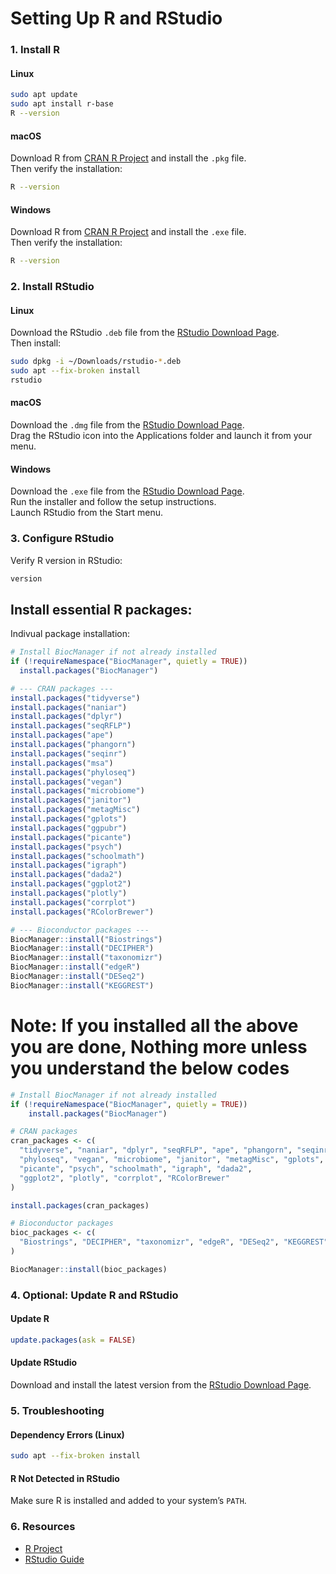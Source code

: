 # Setting Up R and RStudio
### 1. Install R

#### Linux
```bash
sudo apt update
sudo apt install r-base
R --version
```

#### macOS  
Download R from [CRAN R Project](https://cran.r-project.org) and install the `.pkg` file.  
Then verify the installation:
```bash
R --version
```

#### Windows  
Download R from [CRAN R Project](https://cran.r-project.org) and install the `.exe` file.  
Then verify the installation:
```bash
R --version
```

### 2. Install RStudio

#### Linux  
Download the RStudio `.deb` file from the [RStudio Download Page](https://posit.co/download/rstudio-desktop/).  
Then install:
```bash
sudo dpkg -i ~/Downloads/rstudio-*.deb
sudo apt --fix-broken install
rstudio
```

#### macOS  
Download the `.dmg` file from the [RStudio Download Page](https://posit.co/download/rstudio-desktop/).  
Drag the RStudio icon into the Applications folder and launch it from your menu.

#### Windows  
Download the `.exe` file from the [RStudio Download Page](https://posit.co/download/rstudio-desktop/).  
Run the installer and follow the setup instructions.  
Launch RStudio from the Start menu.

### 3. Configure RStudio

Verify R version in RStudio:
```r
version
```

## Install essential R packages:

Indivual package installation:

```r
# Install BiocManager if not already installed
if (!requireNamespace("BiocManager", quietly = TRUE))
  install.packages("BiocManager")

# --- CRAN packages ---
install.packages("tidyverse")
install.packages("naniar")
install.packages("dplyr")
install.packages("seqRFLP")
install.packages("ape")
install.packages("phangorn")
install.packages("seqinr")
install.packages("msa")
install.packages("phyloseq")
install.packages("vegan")
install.packages("microbiome")
install.packages("janitor")
install.packages("metagMisc")
install.packages("gplots")
install.packages("ggpubr")
install.packages("picante")
install.packages("psych")
install.packages("schoolmath")
install.packages("igraph")
install.packages("dada2")
install.packages("ggplot2")
install.packages("plotly")
install.packages("corrplot")
install.packages("RColorBrewer")

# --- Bioconductor packages ---
BiocManager::install("Biostrings")
BiocManager::install("DECIPHER")
BiocManager::install("taxonomizr")
BiocManager::install("edgeR")
BiocManager::install("DESeq2")
BiocManager::install("KEGGREST")
```

# Note: If you installed all the above you are done, Nothing more unless you understand the below codes

```r
# Install BiocManager if not already installed
if (!requireNamespace("BiocManager", quietly = TRUE))
    install.packages("BiocManager")

# CRAN packages
cran_packages <- c(
  "tidyverse", "naniar", "dplyr", "seqRFLP", "ape", "phangorn", "seqinr", "msa",
  "phyloseq", "vegan", "microbiome", "janitor", "metagMisc", "gplots", "ggpubr",
  "picante", "psych", "schoolmath", "igraph", "dada2",
  "ggplot2", "plotly", "corrplot", "RColorBrewer"
)

install.packages(cran_packages)

# Bioconductor packages
bioc_packages <- c(
  "Biostrings", "DECIPHER", "taxonomizr", "edgeR", "DESeq2", "KEGGREST"
)

BiocManager::install(bioc_packages)

```

### 4. Optional: Update R and RStudio

#### Update R
```r
update.packages(ask = FALSE)
```

#### Update RStudio  
Download and install the latest version from the [RStudio Download Page](https://posit.co/download/rstudio-desktop/).

### 5. Troubleshooting

#### Dependency Errors (Linux)
```bash
sudo apt --fix-broken install
```

#### R Not Detected in RStudio  
Make sure R is installed and added to your system’s `PATH`.

### 6. Resources

- [R Project](https://cran.r-project.org)
- [RStudio Guide](https://posit.co/resources/)




